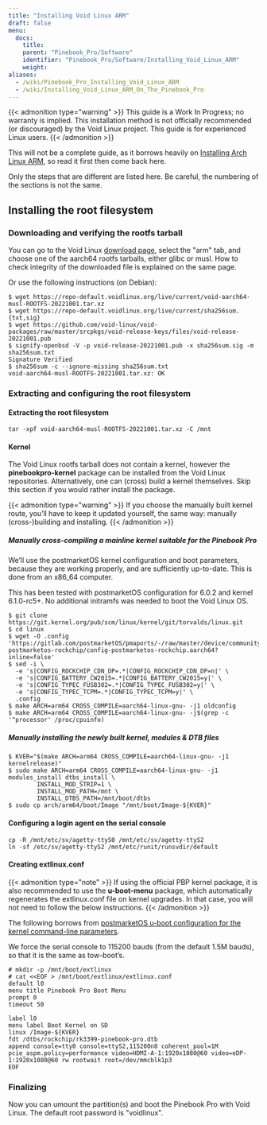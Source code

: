 ```yaml
---
title: "Installing Void Linux ARM"
draft: false
menu:
  docs:
    title:
    parent: "Pinebook_Pro/Software"
    identifier: "Pinebook_Pro/Software/Installing_Void_Linux_ARM"
    weight:
aliases:
  - /wiki/Pinebook_Pro_Installing_Void_Linux_ARM
  - /wiki/Installing_Void_Linux_ARM_On_The_Pinebook_Pro
---
```


{{< admonition type="warning" >}}
 This guide is a Work In Progress; no warranty is implied. This installation method is not officially recommended (or discouraged) by the Void Linux project. This guide is for experienced Linux users.
{{< /admonition >}}

This will not be a complete guide, as it borrows heavily on [Installing Arch Linux ARM](/documentation/Pinebook_Pro/Software/Installing_Arch_Linux_ARM), so read it first then come back here.

Only the steps that are different are listed here. Be careful, the numbering of the sections is not the same.

## Installing the root filesystem

### Downloading and verifying the rootfs tarball

You can go to the Void Linux [download page](https://voidlinux.org/download/), select the "arm" tab, and choose one of the aarch64 rootfs tarballs, either glibc or musl.
How to check integrity of the downloaded file is explained on the same page.

Or use the following instructions (on Debian):

```console
$ wget https://repo-default.voidlinux.org/live/current/void-aarch64-musl-ROOTFS-20221001.tar.xz
$ wget https://repo-default.voidlinux.org/live/current/sha256sum.{txt,sig}
$ wget https://github.com/void-linux/void-packages/raw/master/srcpkgs/void-release-keys/files/void-release-20221001.pub
$ signify-openbsd -V -p void-release-20221001.pub -x sha256sum.sig -m sha256sum.txt
Signature Verified
$ sha256sum -c --ignore-missing sha256sum.txt
void-aarch64-musl-ROOTFS-20221001.tar.xz: OK
```

### Extracting and configuring the root filesystem

#### Extracting the root filesystem

    tar -xpf void-aarch64-musl-ROOTFS-20221001.tar.xz -C /mnt

#### Kernel

The Void Linux rootfs tarball does not contain a kernel, however  the **pinebookpro-kernel** package can be installed from the Void Linux repositories. Alternatively, one can (cross) build a kernel themselves. Skip this section if you would rather install the package.

{{< admonition type="warning" >}}
 If you choose the manually built kernel route, you’ll have to keep it updated yourself, the same way: manually (cross-)building and installing.
{{< /admonition >}}

##### Manually cross-compiling a mainline kernel suitable for the Pinebook Pro

We’ll use the postmarketOS kernel configuration and boot parameters, because they are working properly, and are sufficiently up-to-date. This is done from an x86_64 computer.

This has been tested with postmarketOS configuration for 6.0.2 and kernel 6.1.0-rc5+. No additional initramfs was needed to boot the Void Linux OS.

```console
$ git clone https://git.kernel.org/pub/scm/linux/kernel/git/torvalds/linux.git
$ cd linux
$ wget -O .config 'https://gitlab.com/postmarketOS/pmaports/-/raw/master/device/community/linux-postmarketos-rockchip/config-postmarketos-rockchip.aarch64?inline=false'
$ sed -i \
  -e 's|CONFIG_ROCKCHIP_CDN_DP=.*|CONFIG_ROCKCHIP_CDN_DP=n|' \
  -e 's|CONFIG_BATTERY_CW2015=.*|CONFIG_BATTERY_CW2015=y|' \
  -e 's|CONFIG_TYPEC_FUSB302=.*|CONFIG_TYPEC_FUSB302=y|' \
  -e 's|CONFIG_TYPEC_TCPM=.*|CONFIG_TYPEC_TCPM=y|' \
  .config
$ make ARCH=arm64 CROSS_COMPILE=aarch64-linux-gnu- -j1 oldconfig
$ make ARCH=arm64 CROSS_COMPILE=aarch64-linux-gnu- -j$(grep -c '^processor' /proc/cpuinfo)
```

##### Manually installing the newly built kernel, modules & DTB files

```console
$ KVER="$(make ARCH=arm64 CROSS_COMPILE=aarch64-linux-gnu- -j1 kernelrelease)"
$ sudo make ARCH=arm64 CROSS_COMPILE=aarch64-linux-gnu- -j1 modules_install dtbs_install \
		INSTALL_MOD_STRIP=1 \
		INSTALL_MOD_PATH=/mnt \
		INSTALL_DTBS_PATH=/mnt/boot/dtbs
$ sudo cp arch/arm64/boot/Image "/mnt/boot/Image-${KVER}"
```

#### Configuring a login agent on the serial console

    cp -R /mnt/etc/sv/agetty-ttyS0 /mnt/etc/sv/agetty-ttyS2
    ln -sf /etc/sv/agetty-ttyS2 /mnt/etc/runit/runsvdir/default

#### Creating extlinux.conf

{{< admonition type="note" >}}
If using the official PBP kernel package, it is also recommended to use the **u-boot-menu** package, which automatically regenerates the extlinux.conf file on kernel upgrades. In that case, you will not need to follow the below instructions.
{{< /admonition >}}

The following borrows from [postmarketOS u-boot configuration for the kernel command-line parameters](https://gitlab.com/postmarketOS/pmaports/-/blob/master/device/community/device-pine64-pinebookpro/extlinux.conf).

We force the serial console to 115200 bauds (from the default 1.5M bauds), so that it is the same as tow-boot’s.

    # mkdir -p /mnt/boot/extlinux
    # cat <<EOF > /mnt/boot/extlinux/extlinux.conf
    default l0
    menu title Pinebook Pro Boot Menu
    prompt 0
    timeout 50

    label l0
    menu label Boot Kernel on SD
    linux /Image-${KVER}
    fdt /dtbs/rockchip/rk3399-pinebook-pro.dtb
    append console=tty0 console=ttyS2,115200n8 coherent_pool=1M pcie_aspm.policy=performance video=HDMI-A-1:1920x1080@60 video=eDP-1:1920x1080@60 rw rootwait root=/dev/mmcblk1p3
    EOF

### Finalizing

Now you can umount the partition(s) and boot the Pinebook Pro with Void Linux. The default root password is "voidlinux".
